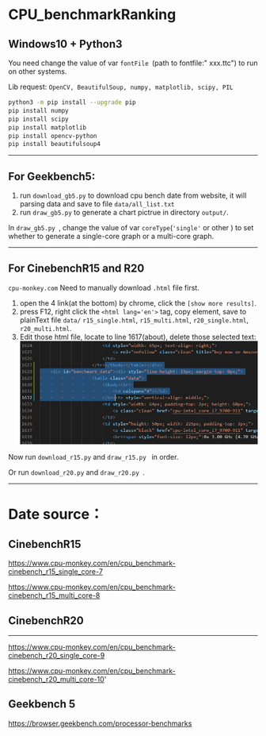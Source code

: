 # CPU_benchmarkRanking


## Windows10 + Python3

You need change the value of var `fontFile `(path to fontfile:" xxx.ttc") to run on other systems.

Lib request: ` OpenCV, BeautifulSoup, numpy, matplotlib, scipy, PIL ` 

``` sh
python3 -m pip install --upgrade pip
pip install numpy
pip install scipy
pip install matplotlib
pip install opencv-python
pip install beautifulsoup4
```
___
## For Geekbench5:
1. run `download_gb5.py` to download cpu bench date from website, it will parsing data and save to file `data/all_list.txt`
3. run `draw_gb5.py` to generate a chart pictrue in directory `output/`.

In `draw_gb5.py `, change the value of var `coreType`(`'single'` or other ) to set whether to generate a single-core graph or a multi-core graph.
___
## For CinebenchR15 and R20

`cpu-monkey.com` Need to manually download `.html` file first.

1. open the 4 link(at the bottom) by chrome, click the `[show more results]`.
2. press F12, right click the `<html lang='en'>` tag, copy element, save to plainText file `data/` `r15_single.html`, `r15_multi.html`, `r20_single.html`, `r20_multi.html`.
3. Edit those html file, locate to line 1617(about), delete those selected text: ![](pic/p1.png)


Now run `download_r15.py` and `draw_r15.py ` in order.

Or run `download_r20.py` and `draw_r20.py `.


---
# Date source：

## CinebenchR15

https://www.cpu-monkey.com/en/cpu_benchmark-cinebench_r15_single_core-7

https://www.cpu-monkey.com/en/cpu_benchmark-cinebench_r15_multi_core-8


## CinebenchR20
---
https://www.cpu-monkey.com/en/cpu_benchmark-cinebench_r20_single_core-9

https://www.cpu-monkey.com/en/cpu_benchmark-cinebench_r20_multi_core-10'

## Geekbench 5

https://browser.geekbench.com/processor-benchmarks

